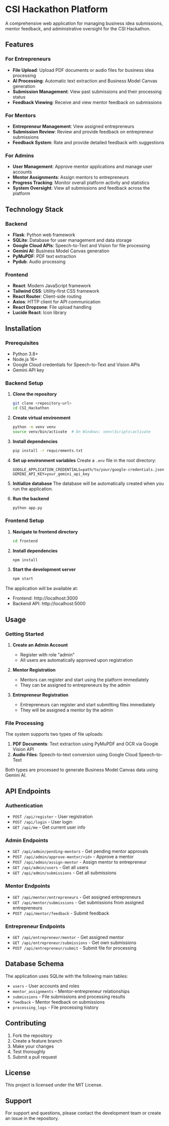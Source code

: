# CSI Hackathon Platform

A comprehensive web application for managing business idea submissions, mentor feedback, and administrative oversight for the CSI Hackathon.

## Features

### For Entrepreneurs
- **File Upload**: Upload PDF documents or audio files for business idea processing
- **AI Processing**: Automatic text extraction and Business Model Canvas generation
- **Submission Management**: View past submissions and their processing status
- **Feedback Viewing**: Receive and view mentor feedback on submissions

### For Mentors
- **Entrepreneur Management**: View assigned entrepreneurs
- **Submission Review**: Review and provide feedback on entrepreneur submissions
- **Feedback System**: Rate and provide detailed feedback with suggestions

### For Admins
- **User Management**: Approve mentor applications and manage user accounts
- **Mentor Assignments**: Assign mentors to entrepreneurs
- **Progress Tracking**: Monitor overall platform activity and statistics
- **System Oversight**: View all submissions and feedback across the platform

## Technology Stack

### Backend
- **Flask**: Python web framework
- **SQLite**: Database for user management and data storage
- **Google Cloud APIs**: Speech-to-Text and Vision for file processing
- **Gemini AI**: Business Model Canvas generation
- **PyMuPDF**: PDF text extraction
- **Pydub**: Audio processing

### Frontend
- **React**: Modern JavaScript framework
- **Tailwind CSS**: Utility-first CSS framework
- **React Router**: Client-side routing
- **Axios**: HTTP client for API communication
- **React Dropzone**: File upload handling
- **Lucide React**: Icon library

## Installation

### Prerequisites
- Python 3.8+
- Node.js 16+
- Google Cloud credentials for Speech-to-Text and Vision APIs
- Gemini API key

### Backend Setup

1. **Clone the repository**
   ```bash
   git clone <repository-url>
   cd CSI_Hackathon
   ```

2. **Create virtual environment**
   ```bash
   python -m venv venv
   source venv/bin/activate  # On Windows: venv\Scripts\activate
   ```

3. **Install dependencies**
   ```bash
   pip install -r requirements.txt
   ```

4. **Set up environment variables**
   Create a `.env` file in the root directory:
   ```
   GOOGLE_APPLICATION_CREDENTIALS=path/to/your/google-credentials.json
   GEMINI_API_KEY=your_gemini_api_key
   ```

5. **Initialize database**
   The database will be automatically created when you run the application.

6. **Run the backend**
   ```bash
   python app.py
   ```

### Frontend Setup

1. **Navigate to frontend directory**
   ```bash
   cd frontend
   ```

2. **Install dependencies**
   ```bash
   npm install
   ```

3. **Start the development server**
   ```bash
   npm start
   ```

The application will be available at:
- Frontend: http://localhost:3000
- Backend API: http://localhost:5000

## Usage

### Getting Started

1. **Create an Admin Account**
   - Register with role "admin"
   - All users are automatically approved upon registration

2. **Mentor Registration**
   - Mentors can register and start using the platform immediately
   - They can be assigned to entrepreneurs by the admin

3. **Entrepreneur Registration**
   - Entrepreneurs can register and start submitting files immediately
   - They will be assigned a mentor by the admin

### File Processing

The system supports two types of file uploads:

1. **PDF Documents**: Text extraction using PyMuPDF and OCR via Google Vision API
2. **Audio Files**: Speech-to-text conversion using Google Cloud Speech-to-Text

Both types are processed to generate Business Model Canvas data using Gemini AI.

## API Endpoints

### Authentication
- `POST /api/register` - User registration
- `POST /api/login` - User login
- `GET /api/me` - Get current user info

### Admin Endpoints
- `GET /api/admin/pending-mentors` - Get pending mentor approvals
- `POST /api/admin/approve-mentor/<id>` - Approve a mentor
- `POST /api/admin/assign-mentor` - Assign mentor to entrepreneur
- `GET /api/admin/users` - Get all users
- `GET /api/admin/submissions` - Get all submissions

### Mentor Endpoints
- `GET /api/mentor/entrepreneurs` - Get assigned entrepreneurs
- `GET /api/mentor/submissions` - Get submissions from assigned entrepreneurs
- `POST /api/mentor/feedback` - Submit feedback

### Entrepreneur Endpoints
- `GET /api/entrepreneur/mentor` - Get assigned mentor
- `GET /api/entrepreneur/submissions` - Get own submissions
- `POST /api/entrepreneur/submit` - Submit file for processing

## Database Schema

The application uses SQLite with the following main tables:
- `users` - User accounts and roles
- `mentor_assignments` - Mentor-entrepreneur relationships
- `submissions` - File submissions and processing results
- `feedback` - Mentor feedback on submissions
- `processing_logs` - File processing history

## Contributing

1. Fork the repository
2. Create a feature branch
3. Make your changes
4. Test thoroughly
5. Submit a pull request

## License

This project is licensed under the MIT License.

## Support

For support and questions, please contact the development team or create an issue in the repository.